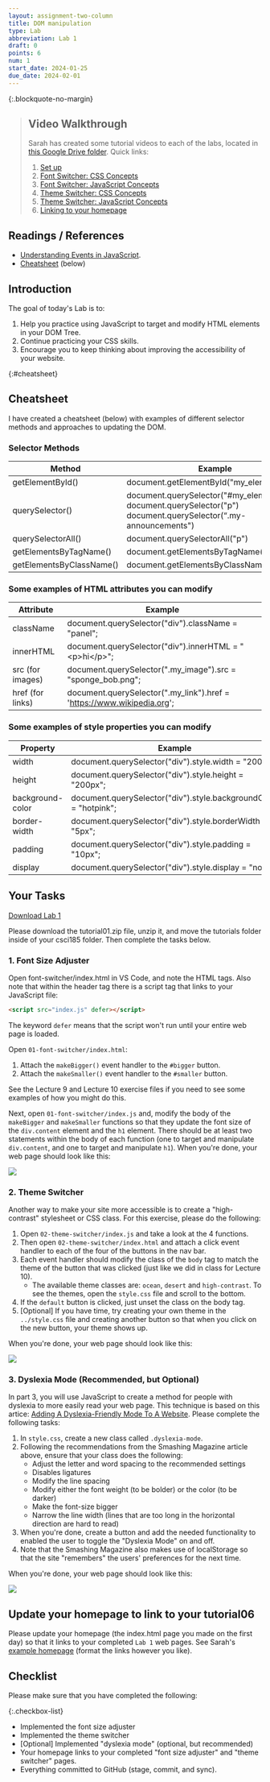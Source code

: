 ```yaml
---
layout: assignment-two-column
title: DOM manipulation
type: Lab
abbreviation: Lab 1
draft: 0
points: 6
num: 1
start_date: 2024-01-25
due_date: 2024-02-01
---
```


{:.blockquote-no-margin}
> ## Video Walkthrough
> Sarah has created some tutorial videos to each of the labs, located in <a href="https://drive.google.com/drive/u/1/folders/1EEQOniozUDDfGqlNC1n6YjA_kh1wocm2" target="_blank">this Google Drive folder</a>. Quick links:
>
> 1. <a href="https://drive.google.com/file/d/1NsUThEhASxXW343RD19o7UkGLsIlZZvR/view?usp=drive_link" target="_blank">Set up</a>
> 1. <a href="https://drive.google.com/file/d/1LvYk0Sl5FBJxZl4h7jl2d2Xt_TlAum2f/view?usp=drive_link" target="_blank">Font Switcher: CSS Concepts</a>
> 1. <a href="https://drive.google.com/file/d/1SLJfwgCAP4D8oZbDu1R7axsyo4TJpDFC/view?usp=drive_link" target="_blank">Font Switcher: JavaScript Concepts</a>
> 1. <a href="https://drive.google.com/file/d/1yKvEWvusGsiZXiWehjr0XqabXsqjTluI/view?usp=drive_link" target="_blank">Theme Switcher: CSS Concepts</a>
> 1. <a href="https://drive.google.com/file/d/1Lmmyk9LPJm0y1Xi2vYWrsxWWq9Q6djOV/view?usp=drive_link" target="_blank">Theme Switcher: JavaScript Concepts</a>
> 1. <a href="https://drive.google.com/file/d/1_nUC5YjAlTONrMK8ZthBlOr1_FnTajoy/view?usp=drive_link" target="_blank">Linking to your homepage</a>

## Readings / References
* <a href="https://www.digitalocean.com/community/tutorials/understanding-events-in-javascript" target="_blank">Understanding Events in JavaScript</a>.
* [Cheatsheet](#cheatsheet) (below)

## Introduction 
The goal of today's Lab is to:
1. Help you practice using JavaScript to target and modify HTML elements in your DOM Tree.
2. Continue practicing your CSS skills.
2. Encourage you to keep thinking about improving the accessibility of your website.

{:#cheatsheet}
## Cheatsheet

I have created a cheatsheet (below) with examples of different selector methods and approaches to updating the DOM.

### Selector Methods 

| Method | Example |
|--|--|
| getElementById() | document.getElementById("my_element") |
| querySelector() | document.querySelector("#my_element")<br>document.querySelector("p")<br>document.querySelector(“.my-announcements") |
| querySelectorAll() | document.querySelectorAll("p") |
| getElementsByTagName() | document.getElementsByTagName("div") |
| getElementsByClassName() | document.getElementsByClassName(".panel") |

### Some examples of HTML attributes you can modify

| Attribute | Example |
|--|--|
| className | document.querySelector("div").className = "panel"; |
| innerHTML | document.querySelector("div").innerHTML = "&lt;p&gt;hi&lt;/p&gt;"; |
| src (for images) | document.querySelector(".my_image").src = "sponge_bob.png"; |
| href (for links) | document.querySelector(".my_link").href = 'https://www.wikipedia.org'; |


### Some examples of style properties you can modify

| Property | Example |
|--|--|
| width | document.querySelector("div").style.width = "200px"; |
| height | document.querySelector("div").style.height = "200px"; |
| background-color | document.querySelector("div").style.backgroundColor = "hotpink"; |
| border-width | document.querySelector("div").style.borderWidth = "5px"; |
| padding | document.querySelector("div").style.padding = "10px"; |
| display | document.querySelector("div").style.display = "none"; |

## Your Tasks

<a href="/spring2024/course-files/labs/lab01.zip" class="nu-button">Download Lab 1 <i class="fas fa-download"></i></a> 

Please download the tutorial01.zip file, unzip it, and move the tutorials folder inside of your csci185 folder. Then complete the tasks below.

### 1. Font Size Adjuster
Open font-switcher/index.html in VS Code, and note the HTML tags. Also note that within the header tag there is a script tag that links to your JavaScript file:

```html
<script src="index.js" defer></script>
```

The keyword `defer` means that the script won't run until your entire web page is loaded.


Open `01-font-switcher/index.html`:
1. Attach the `makeBigger()` event handler to the `#bigger` button.
2. Attach the `makeSmaller()` event handler to the `#smaller` button.

See the Lecture 9 and Lecture 10 exercise files if you need to see some examples of how you might do this. 

Next, open `01-font-switcher/index.js` and, modify the body of the `makeBigger` and `makeSmaller` functions so that they update the font size of the `div.content` element and the `h1` element. There should be at least two statements within the body of each function (one to target and manipulate `div.content`, and one to target and manipulate `h1`). When you're done, your web page should look like this:

<img class="large frame" src="/spring2024/assets/images/labs/lab01/font-switcher.gif" />


### 2. Theme Switcher
Another way to make your site more accessible is to create a "high-contrast" stylesheet or CSS class. For this exercise, please do the following:

1. Open `02-theme-switcher/index.js` and take a look at the 4 functions.
1. Then open `02-theme-switcher/index.html` and attach a click event handler to each of the four of the buttons in the nav bar. 
1. Each event handler should modify the class of the `body` tag to match the theme of the button that was clicked (just like we did in class for Lecture 10). 
    * The available theme classes are: `ocean`, `desert` and `high-contrast`. To see the themes, open the `style.css` file and scroll to the bottom.
1. If the `default` button is clicked, just unset the class on the body tag.
1. [Optional] If you have time, try creating your own theme in the `../style.css` file and creating another button so that when you click on the new button, your theme shows up.

When you're done, your web page should look like this:

<img class="large frame" src="/spring2024/assets/images/labs/lab01/theme-switcher.gif" />

### 3. Dyslexia Mode (Recommended, but Optional)
In part 3, you will use JavaScript to create a method for people with dyslexia to more easily read your web page. This technique is based on this artice: <a href="https://www.smashingmagazine.com/2021/11/dyslexia-friendly-mode-website/" target="_blank">Adding A Dyslexia-Friendly Mode To A Website</a>. Please complete the following tasks:

1. In `style.css`, create a new class called `.dyslexia-mode`. 
2. Following the recommendations from the Smashing Magazine article above, ensure that your class does the following:
    * Adjust the letter and word spacing to the recommended settings
    * Disables ligatures
    * Modify the line spacing
    * Modify either the font weight (to be bolder) or the color (to be darker)
    * Make the font-size bigger
    * Narrow the line width (lines that are too long in the horizontal direction are hard to read)
3. When you're done, create a button and add the needed functionality to enabled the user to toggle the "Dyslexia Mode" on and off.
4. Note that the Smashing Magazine also makes use of localStorage so that the site "remembers" the users' preferences for the next time.

When you're done, your web page should look like this:

<img class="large frame" src="/spring2024/assets/images/labs/lab01/dyslexia.gif" />


## Update your homepage to link to your tutorial06
Please update your homepage (the index.html page you made on the first day) so that it links to your completed `Lab 1` web pages. See Sarah's <a href="https://vanwars.github.io/ywtech-javascript" target="_blank">example homepage</a> (format the links however you like).

## Checklist
Please make sure that you have completed the following:

{:.checkbox-list}
* Implemented the font size adjuster
* Implemented the theme switcher
* [Optional] Implemented "dyslexia mode" (optional, but recommended)
* Your homepage links to your completed "font size adjuster" and "theme switcher" pages.
* Everything committed to GitHub (stage, commit, and sync).

